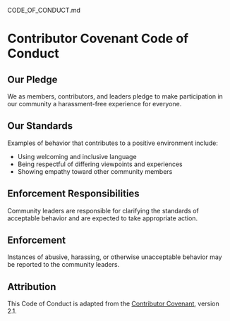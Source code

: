 CODE_OF_CONDUCT.md
# Contributor Covenant Code of Conduct

## Our Pledge

We as members, contributors, and leaders pledge to make participation in our community a harassment-free experience for everyone.

## Our Standards

Examples of behavior that contributes to a positive environment include:

- Using welcoming and inclusive language
- Being respectful of differing viewpoints and experiences
- Showing empathy toward other community members

## Enforcement Responsibilities

Community leaders are responsible for clarifying the standards of acceptable behavior and are expected to take appropriate action.

## Enforcement

Instances of abusive, harassing, or otherwise unacceptable behavior may be reported to the community leaders.

## Attribution

This Code of Conduct is adapted from the [Contributor Covenant](https://www.contributor-covenant.org), version 2.1.
